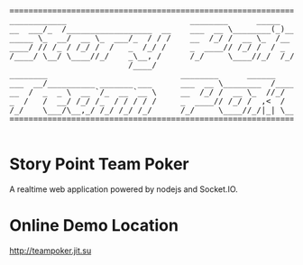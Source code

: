 <!DOCTYPE html>
<html lang="en">
<head>
    <meta charset="UTF-8" />
    <title></title>
</head>
<body>
  <pre>
================================================================================
____________                          ________      _____       _____ 
__  ___/_  /__________________  __    ___  __ \________(_)________  /_
_____ \_  __/  __ \_  ___/_  / / /    __  /_/ /  __ \_  /__  __ \  __/
____/ // /_ / /_/ /  /   _  /_/ /     _  ____// /_/ /  / _  / / / /_  
/____/ \__/ \____//_/    _\__, /      /_/     \____//_/  /_/ /_/\__/  
                         /____/                                       
________                            ________      ______              
___  __/__________ _______ ___      ___  __ \________  /______________
__  /  _  _ \  __ `/_  __ `__ \     __  /_/ /  __ \_  //_/  _ \_  ___/
_  /   /  __/ /_/ /_  / / / / /     _  ____// /_/ /  ,<  /  __/  /    
/_/    \___/\__,_/ /_/ /_/ /_/      /_/     \____//_/|_| \___//_/     
================================================================================
  </pre>
  <h1>Story Point Team Poker</h1>
  <p>A realtime web application powered by nodejs and Socket.IO.</p>

  <h1>Online Demo Location</h1>
  <p><a href="http://teampoker.jit.su">http://teampoker.jit.su</a></p>

</body>
</html>
